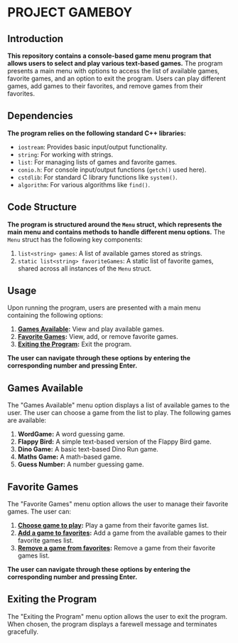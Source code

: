 # PROJECT GAMEBOY


## Introduction

**This repository contains a console-based game menu program that allows users to select and play various text-based games.** The program presents a main menu with options to access the list of available games, favorite games, and an option to exit the program. Users can play different games, add games to their favorites, and remove games from their favorites.

## Dependencies

**The program relies on the following standard C++ libraries:**

- `iostream`: Provides basic input/output functionality.
- `string`: For working with strings.
- `list`: For managing lists of games and favorite games.
- `conio.h`: For console input/output functions (`getch()` used here).
- `cstdlib`: For standard C library functions like `system()`.
- `algorithm`: For various algorithms like `find()`.

## Code Structure

**The program is structured around the `Menu` struct, which represents the main menu and contains methods to handle different menu options.** The `Menu` struct has the following key components:

1. `list<string> games`: A list of available games stored as strings.
2. `static list<string> favoriteGames`: A static list of favorite games, shared across all instances of the `Menu` struct.

## Usage

Upon running the program, users are presented with a main menu containing the following options:

1. **[Games Available](#games-available):** View and play available games.
2. **[Favorite Games](#favorite-games):** View, add, or remove favorite games.
3. **[Exiting the Program](#exiting-the-program):** Exit the program.

**The user can navigate through these options by entering the corresponding number and pressing Enter.**

## Games Available

The "Games Available" menu option displays a list of available games to the user. The user can choose a game from the list to play. The following games are available:

1. **WordGame:** A word guessing game.
2. **Flappy Bird:** A simple text-based version of the Flappy Bird game.
3. **Dino Game:** A basic text-based Dino Run game.
4. **Maths Game:** A math-based game.
5. **Guess Number:** A number guessing game.

## Favorite Games

The "Favorite Games" menu option allows the user to manage their favorite games. The user can:

1. **[Choose game to play](#games-available):** Play a game from their favorite games list.
2. **[Add a game to favorites](#games-available):** Add a game from the available games to their favorite games list.
3. **[Remove a game from favorites](#games-available):** Remove a game from their favorite games list.

**The user can navigate through these options by entering the corresponding number and pressing Enter.**

## Exiting the Program

The "Exiting the Program" menu option allows the user to exit the program. When chosen, the program displays a farewell message and terminates gracefully.
